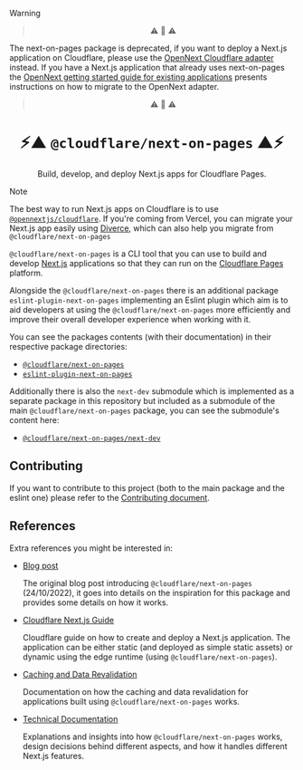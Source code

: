 > [!WARNING]
>
> > <p align="center">⚠️ 🚧 ⚠️</p>
>
> The next-on-pages package is deprecated, if you want to deploy a Next.js application on Cloudflare, please use the [OpenNext Cloudflare adapter](https://opennext.js.org/cloudflare) instead.
> If you have a Next.js application that already uses next-on-pages the [OpenNext getting started guide for existing applications](https://opennext.js.org/cloudflare/get-started#existing-nextjs-apps) presents instructions on how to migrate to the OpenNext adapter.
>
> > <p align="center">⚠️ 🚧 ⚠️</p>

<p align="center">
  <h1 align="center">⚡▲ <code>@cloudflare/next-on-pages</code> ▲⚡</h1>

  <p align="center">Build, develop, and deploy Next.js apps for Cloudflare Pages.</p>
</p>

> [!NOTE]
> The best way to run Next.js apps on Cloudflare is to use [`@opennextjs/cloudflare`](https://opennext.js.org/cloudflare). If you're coming from Vercel, you can migrate your Next.js app easily using [Diverce](https://github.com/ygwyg/diverce), which can also help you migrate from `@cloudflare/next-on-pages`

`@cloudflare/next-on-pages` is a CLI tool that you can use to build and develop [Next.js](https://nextjs.org/) applications so that they can run on the [Cloudflare Pages](https://pages.cloudflare.com/) platform.

Alongside the `@cloudflare/next-on-pages` there is an additional package `eslint-plugin-next-on-pages` implementing an Eslint plugin which aim is to aid developers at using the `@cloudflare/next-on-pages` more efficiently and improve their overall developer experience when working with it.

You can see the packages contents (with their documentation) in their respective package directories:

- [`@cloudflare/next-on-pages`](https://github.com/cloudflare/next-on-pages/tree/main/packages/next-on-pages#cloudflarenext-on-pages)
- [`eslint-plugin-next-on-pages`](https://github.com/cloudflare/next-on-pages/tree/main/packages/eslint-plugin-next-on-pages#eslint-plugin-next-on-pages)

Additionally there is also the `next-dev` submodule which is implemented as a separate package in this repository but included as a submodule of the main `@cloudflare/next-on-pages` package, you can see the submodule's content here:

- [`@cloudflare/next-on-pages/next-dev`](https://github.com/cloudflare/next-on-pages/tree/main/internal-packages/next-dev)

## Contributing

If you want to contribute to this project (both to the main package and the eslint one) please refer to the [Contributing document](./docs/contributing.md).

## References

Extra references you might be interested in:

- [Blog post](https://blog.cloudflare.com/next-on-pages)

  The original blog post introducing `@cloudflare/next-on-pages` (24/10/2022), it goes into details on the inspiration for this package and provides some details on how it works.

- [Cloudflare Next.js Guide](https://developers.cloudflare.com/pages/framework-guides/deploy-a-nextjs-site/)

  Cloudflare guide on how to create and deploy a Next.js application. The application can be either static (and deployed as simple static assets) or dynamic using the edge runtime (using `@cloudflare/next-on-pages`).

- [Caching and Data Revalidation](./packages/next-on-pages/docs/caching.md)

  Documentation on how the caching and data revalidation for applications built using `@cloudflare/next-on-pages` works.

- [Technical Documentation](./docs/technical)

  Explanations and insights into how `@cloudflare/next-on-pages` works, design decisions behind different aspects, and how it handles different Next.js features.
